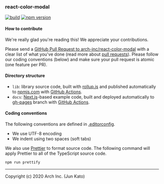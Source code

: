 ### react-color-modal

[![build](https://github.com/arch-inc/react-color-modal/workflows/npm-publish/badge.svg)](https://github.com/arch-inc/react-color-modal/actions?query=workflow%3Anpm-publish)
[![npm version](https://img.shields.io/npm/v/react-color-modal)](https://www.npmjs.com/package/react-color-modal)

#### How to contribute

We're really glad you're reading this! We appreciate your contributions.

Please send a [GitHub Pull Request to arch-inc/react-color-modal](https://github.com/arch-inc/react-color-modal/pull/new/main) with a clear list of what you've done (read more about [pull requests](http://help.github.com/pull-requests/)). Please follow our coding conventions (below) and make sure your pull request is atomic (one feature per PR).

#### Directory structure

- `lib`: library source code, built with [rollup.js](https://rollupjs.org/) and published automatically to [npmjs.com](https://www.npmjs.com/) with [GitHub Actions](https://github.com/arch-inc/react-color-modal/blob/main/.github/workflows/publish.yml).
- `docs`: [Next.js](https://nextjs.org/)-based example code, built and deployed automatically to [gh-pages](https://github.com/arch-inc/react-color-modal/tree/gh-pages) branch with [GitHub Actions](https://github.com/arch-inc/react-color-modal/blob/main/.github/workflows/gh-pages.yml).

#### Coding conventions

The following conventions are defined in [.editorconfig](https://github.com/arch-inc/react-color-modal/blob/main/.editorconfig).

- We use UTF-8 encoding
- We indent using two spaces (soft tabs)

We also use [Prettier](https://prettier.io/) to format source code. The following command will apply Prettier to all of the TypeScript source code.

```sh
npm run prettify
```

---

Copyright (c) 2020 Arch Inc. (Jun Kato)
